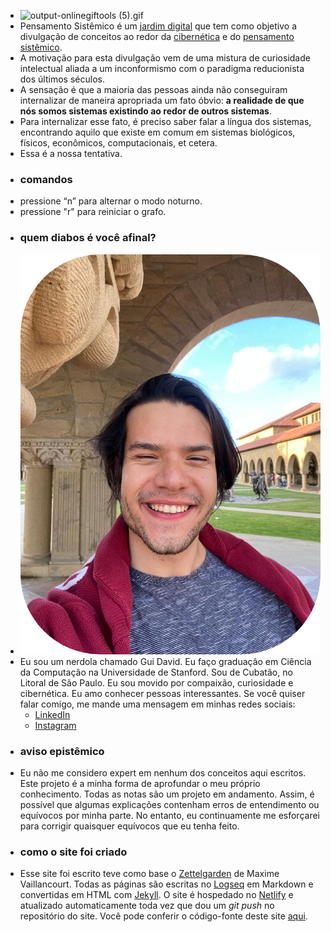 ---
---

- ![output-onlinegiftools (5).gif](../assets/output-onlinegiftools_(5)_1672070418655_0.gif)
- Pensamento Sistêmico é um [jardim digital](https://medium.com/valter-nascimento-blog/o-que-e-jardim-digital-7029673da847) que tem como objetivo a divulgação de conceitos ao redor da [cibernética](https://www.youtube.com/watch?v=G-CqhoX_vck) e do [pensamento sistêmico](https://en.wikipedia.org/wiki/Systems_thinking).
- A motivação para esta divulgação vem de uma mistura de curiosidade intelectual aliada a um inconformismo com o paradigma reducionista dos últimos séculos.
- A sensação é que a maioria das pessoas ainda não conseguiram internalizar de maneira apropriada um fato óbvio: **a realidade de que nós somos sistemas existindo ao redor de outros sistemas**.
- Para internalizar esse fato, é preciso saber falar a língua dos sistemas, encontrando aquilo que existe em comum em sistemas biológicos, físicos, econômicos, computacionais, et cetera.
- Essa é a nossa tentativa.
- ### comandos
- pressione “n” para alternar o modo noturno.
- pressione "r" para reiniciar o grafo.
- ### quem diabos é você afinal?
- ![image (13).png](../assets/image_(13)_1672172000775_0.png)
- Eu sou um nerdola chamado Gui David. Eu faço graduação em Ciência da Computação na Universidade de Stanford. Sou de Cubatão, no Litoral de São Paulo. Eu sou movido por compaixão, curiosidade e cibernética. Eu amo conhecer pessoas interessantes. Se você quiser falar comigo, me mande uma mensagem em minhas redes sociais:
	- [LinkedIn](https://LinkedIn.com/gdavidss)
	- [Instagram](https://Instagram.com/sinalalgedonico)
- ### aviso epistêmico
- Eu não me considero expert em nenhum dos conceitos aqui escritos. Este projeto é a minha forma de aprofundar o meu próprio conhecimento. Todas as notas são um projeto em andamento. Assim, é possível que algumas explicações contenham erros de entendimento ou equívocos por minha parte. No entanto, eu continuamente me esforçarei para corrigir quaisquer equívocos que eu tenha feito.
- ### como o site foi criado
- Esse site foi escrito teve como base o [Zettelgarden](https://github.com/drawablex86/zettelgarden) de Maxime Vaillancourt. Todas as páginas são escritas no [Logseq](http://logseq.com/) em Markdown e convertidas em HTML com [Jekyll](https://jekyllrb.com/). O site é hospedado no [Netlify](https://app.netlify.com/) e atualizado automaticamente toda vez que dou um *git push* no repositório do site. Você pode conferir o código-fonte deste site [aqui](https://github.com/gdavidss/sinal_algedonico).
